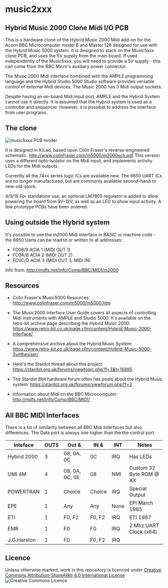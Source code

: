 # music2xxx
## Hybrid Music 2000 Clone Midi I/O PCB

This is a hardware clone of the Hybrid Music 2000 Midi add-on for the Acorn BBC Microcomputer model B and Master 128 designed for use with the Hybrid Music 5000 system. It is designed to stack on the Music5xxx clone PCB, and uses the 5V supply from the main board. If used independently of the Music5xxx, you will need to provide a 5V supply - this can come from the BBC Micro's auxiliary power connector.

The Music 2000 Midi interface combined with the AMPLE programming language and the Hybrid Studio 5000 Studio software provides versatile control of external Midi devices. The Music 2000 has 3 Midi output sockets.

Despite having an on-board Midi input port, AMPLE and the Hybrid System cannot use it directly. It is assumed that the Hybrid system is used as a controller and sequencer. However, it is possible to address the interface from user programs.

## The clone
![music5xxx PCB render](https://github.com/jasonl-beeb/music2xxx/raw/master/images/music2xxx-render.png)

It is designed in Kicad, based upon Colin Fraser's reverse-engineered schematic. http://www.colinfraser.com/m5000/m2000sch.pdf This version uses a different opto-isolator on the Midi input, and implements activity LEDs for the Midi outputs. 

Currently all the 74xx series logic ICs are available new. The 6850 UART ICs are no longer manufactured, but are commonly available second-hand or new-old-stock. 

4/9/19 For standalone use, an optional LM7805 regulator is added to allow powering the board from 9V-12V, as well as an LED to show input activity. A few prototype PCBs have been ordered.

## Using outside the Hybrid system

It's possible to use the m2000 Midi interface in BASIC or machine code - the 6850 Uarts can be read to or written to at addresses: 

* FC08/9 ACIA 1 (MIDI OUT 1)
* FC0A/B ACIA 2 (MIDI OUT 2)
* FC0C/D ACIA 3 (MIDI OUT 3, MIDI IN)

Info from: http://mdfs.net/Info/Comp/BBC/MIDI/m2000

## Resources

* Colin Fraser's Music5000 Resources: http://www.colinfraser.com/m5000/m5000.htm

* The Music2000 Interface User Guide covers all aspects of controlling Midi instruments with AMPLE and Studio 5000. It's available on the retro-kit archive page describing the Hybrid Music 2000: https://www.retro-kit.co.uk/page.cfm/content/Hybrid-Music-2000-Interface/

* A comprehensive archive about the Hybrid Music System: https://www.retro-kit.co.uk/page.cfm/content/Hybrid-Music-5000-Synthesiser/

* Here's the Stardot thread about this project: https://stardot.org.uk/forums/viewtopic.php?f=3&t=16895

* The Stardot 8bit hardware forum often has posts about the Hybrid Music system: https://stardot.org.uk/forums/viewforum.php?f=3

* Information about Midi on the BBC Microcomputer: http://mdfs.net/Info/Comp/BBC/MIDI/

## All BBC MIDI Interfaces

There is a lot of similarity between all BBC Midi Interfaces but also differences. The Data port is always one higher than the the control port.

| Inteface  | OUTS | Out &          | IN &   | INT  |Notes |
| ----------| -----| ---------------| -------| -----| -----| 
| Hybrid 2000 | 3  | 08, 0A, 0C     | 0C     | IRQ  | Has LEDs |
| UMI 4M      | 4  | 08, 0A, 0C, 0E | 08     | NMI  | Custom 32 Byte ROM @ XX |
| POWERTRAN   | 1  | Choice         | Choice | IRQ  | Special Output |
| EPE         | 1  | Any            | Any    | None | EPI March 1985 |
| ETI         | 1  | F0, F2         | F0, F2 | IRQ  | ETI 1987 |
| EMR         | 1  | F0             | F0     | IRQ  | 2 Mhz UART Clock (x64) |
| J.G.Harston | 1  | F0             | F0, F2 | IRQ  | |

## Licence

Unless otherwise marked, work in this repository is licenced under [Creative Commons Attribution-ShareAlike 4.0 International License](http://creativecommons.org/licenses/by-sa/4.0/)  ![Creative Commons Licence](https://i.creativecommons.org/l/by-sa/4.0/88x31.png)

